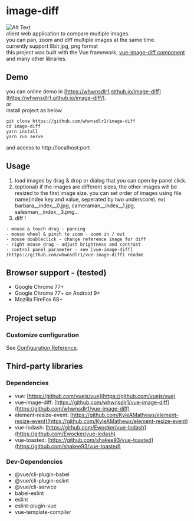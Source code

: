 # image-diff
![Alt Text](example.gif)
<br />
client web application to compare multiple images.
<br />
you can pan, zoom and diff multiple images at the same time.
<br />
currently support 8bit jpg, png format
<br />
this project was built with the Vue framework, [vue-image-diff component](https://github.com/whwnsdlr1/vue-image-diff) and many other libraries.

## Demo
you can online demo in [https://whwnsdlr1.github.io/image-diff](https://whwnsdlr1.github.io/image-diff/).
<br />
or
<br />
install project as below
```
git clone https://github.com/whwnsdlr1/image-diff
cd image-diff
yarn install
yarn run serve
```
and access to http://localhost:port

## Usage
1. load images by drag & drop or dialog that you can open by panel click.
2. (optional) if the images are different sizes, the other images will be resized to the first image size.
you can set order of images using file name(index key and value, seperated by two underscore).
ex) barbara__index__0.jpg, cameraman__index__1.jpg, salesman__index__3.png...
3. diff !
```
- mouse & touch drag - panning
- mouse wheel & pinch to zoom - zoom in / out
- mouse doubleclick - change reference image for diff
- right mouse drag - adjust brightness and contrast
- control panel parameter - see [vue-image-diff](https://github.com/whwnsdlr1/vue-image-diff) readme
```

## Browser support - (tested)
- Google Chrome 77+
- Google Chrome 77+ on Android 9+
- Mozilla FireFox 68+

## Project setup
### Customize configuration
See [Configuration Reference](https://cli.vuejs.org/config/).

## Third-party libraries
### Dependencies
- vue: [https://github.com/vuejs/vue](https://github.com/vuejs/vue)
- vue-image-diff: [https://github.com/whwnsdlr1/vue-image-diff](https://github.com/whwnsdlr1/vue-image-diff)
- element-resize-event: [https://github.com/KyleAMathews/element-resize-event](https://github.com/KyleAMathews/element-resize-event)
- vue-lodash: [https://github.com/Ewocker/vue-lodash](https://github.com/Ewocker/vue-lodash)
- vue-toasted: [https://github.com/shakee93/vue-toasted](https://github.com/shakee93/vue-toasted)

### Dev-Dependencies
- @vue/cli-plugin-babel
- @vue/cli-plugin-eslint
- @vue/cli-service
- babel-eslint
- eslint
- eslint-plugin-vue
- vue-template-compiler